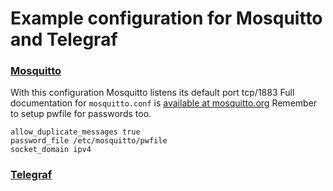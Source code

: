 # Example configuration for Mosquitto and Telegraf

### [Mosquitto](https://mosquitto.org/)

With this configuration Mosquitto listens its default port tcp/1883
Full documentation for `mosquitto.conf` is [available at mosquitto.org](https://mosquitto.org/man/mosquitto-conf-5.html)
Remember to setup pwfile for passwords too.


```
allow_duplicate_messages true
password_file /etc/mosquitto/pwfile
socket_domain ipv4
```

### [Telegraf](https://docs.influxdata.com/telegraf/v1.17/)
